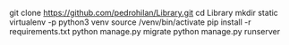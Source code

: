 git clone https://github.com/pedrohilan/Library.git
cd Library
mkdir static
virtualenv -p python3 venv
source /venv/bin/activate
pip install -r requirements.txt
python manage.py migrate
python manage.py runserver
